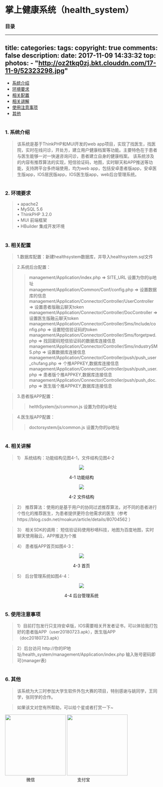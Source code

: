 # 掌上健康系统（health_system）
### 目录 

---
title: 
categories: 
tags:
copyright: true
comments: false
description: 
date: 2017-11-09 14:33:32
top:
photos: 
    - "http://oz2tkq0zj.bkt.clouddn.com/17-11-9/52323298.jpg"
---

<!-- more -->

<ul>
  <li><a href="#introduce">系统介绍</a></li>
  <li><a href="#system">环境要求</a></li>
  <li><a href="#use">相关配置</a></li>
  <li><a href="#theory">相关讲解</a></li>
  <li><a href="#example">使用注意事项</a></li>
  <li><a href="#other">其他</a></li>
</ul>

#
### <div id="introduce"/>1. 系统介绍</div>
> 该系统是基于ThinkPHP和MUI开发的web app项目，实现了找医生，找医院，实时在线问诊，开处方，建立用户健康档案等功能。主要特色在于患者与医生能够一对一快速咨询问诊，患者建立自身的健康档案。 该系统涉及的内容有推荐算法的实现，短信验证码，地图，实时聊天和APP推送等功能，支持跨平台多终端使用，均为web app，包括安卓患者版app，安卓医生版app，IOS居民版app，IOS医生版app，web后台管理系统。<br/>

#
### <div id="system"/>2. 环境要求</div>
> • apache2 <br/>
> • MySQL 5.6 <br/>
> • ThinkPHP 3.2.0 <br/>
> • MUI 前端框架 <br/>
> • HBuilder 集成开发环境 <br/>

#
### <div id="use"/>3. 相关配置</div>
> 1.数据库配置：新建healthsystem数据库，并导入healthsystem.sql文件<br/>

> 2.系统后台配置：<br/>
>> management/Application/index.php => SITE_URL 设置为你的ip地址<br/>
>> management/Application/Common/Conf/config.php =>  设置数据库的信息<br/>
>> management/Application/Connector/Controller/UserController => 设置患者版融云聊天token<br/>
>> management/Application/Connector/Controller/DocController =>  设置医生版融云聊天token<br/>
>> management/Application/Connector/Controller/Sms/Include/config.php => 设置短信验证码的token<br/>
>> management/Application/Connector/Controller/Sms/forgetpwd.php =>  找回密码短信验证码的数据库连接信息<br/>
>> management/Application/Connector/Controller/Sms/industrySMS.php =>  设置数据库连接信息<br/>
>> management/Application/Connector/Controller/push/push_user_chufang.php =>  个推APPKEY,数据库连接信息<br/>
>> management/Application/Connector/Controller/push/push_user.php =>   患者版个推APPKEY,数据库连接信息<br/>
>> management/Application/Connector/Controller/push/push_doc.php =>   医生版个推APPKEY,数据库连接信息<br/>

> 3.患者版APP配置：<br/>
>> helthSystem/js/common.js 设置为你的ip地址<br/>

> 4.医生版APP配置：<br/>
>> doctorsystem/js/common.js 设置为你的ip地址<br/>

#
### <div id="theory"/>4. 相关讲解</div>
> 1） 系统结构：功能结构见图4-1，文件结构见图4-2 <br/>
<p align="center">
      <img src="https://github.com/knighthhh/outil/blob/master/images/health_system/gongneng.png"/><p align="center">4-1 功能结构</p>
</p>
<p align="center">
      <img src="https://github.com/knighthhh/outil/blob/master/images/health_system/jiegou.png"/><p align="center">4-2 文件结构</p>
</p>

> 2） 推荐算法：使用的是基于用户的协同过滤推荐算法，对不同的患者进行个性化的推荐医生，为患者提供更符合他需求的医生（参考https://blog.csdn.net/moakun/article/details/80704562 ）<br/>

> 3） 相关SDK的调用： 短信验证码使用秒嘀科技，地图为百度地图，实时聊天使用融云，APP推送为个推

> 4） 患者版APP首页如图4-3：<br/>
<p align="center">
      <img src="https://github.com/knighthhh/outil/blob/master/images/health_system/shouye.jpg"/><p align="center">4-3 首页</p>
</p>
      
> 5） 后台管理系统如图4-4：<br/>
<p align="center">
  <img src="https://github.com/knighthhh/outil/blob/master/images/health_system/houtai.png"/><p align="center">4-4 后台管理系统</p>
</p>

#
### <div id="example"/>5. 使用注意事项</div>
> 1）目前打包发行只支持安卓版，IOS需要相关开发者证书，可以体验我打包好的患者版APP（user20180723.apk），医生版APP（doc20180723.apk）<br/>

> 2）后台访问 http://你的IP地址/health_system/management/Application/index.php 输入账号密码即可(manager表)



#
### <div id="other"/>6. 其他</div>
> 该系统为大三时参加大学生软件外包大赛的项目，特别感谢与姚同学，王同学，张同学的合作。 <br/>

> 如果该文对您有所帮助，可以给个星或者打赏一下~ <br/>
<div>
  <div>
     <img width="200px" height="200px" src="http://hhhgo.cn/img/wechatimg.jpg"/>
     <img width="200px" height="200px" src="http://hhhgo.cn/img/alipayimg.jpg"/> 
  </div>
  <div>
     　　　　　微信　　　　　　　　　　支付宝
  </div>
</div>
